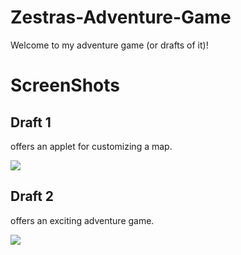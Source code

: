 # Zestras-Adventure-Game

Welcome to my adventure game (or drafts of it)!

# ScreenShots

## Draft 1
offers an applet for customizing a map.

![](https://github.com/zestra/Zestras-MineCraft/blob/main/draft%201/screenshots/finished.png)

## Draft 2
offers an exciting adventure game.

![](https://github.com/zestra/Zestras-MineCraft/blob/main/draft%202/minecraft.JPG)


